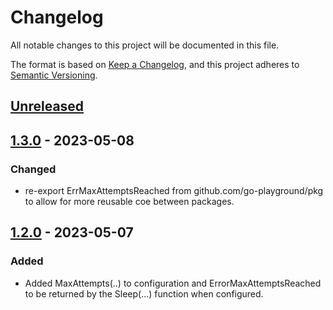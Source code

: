 # Changelog
All notable changes to this project will be documented in this file.

The format is based on [Keep a Changelog](https://keepachangelog.com/en/1.0.0/),
and this project adheres to [Semantic Versioning](https://semver.org/spec/v2.0.0.html).

## [Unreleased]

## [1.3.0] - 2023-05-08
### Changed
- re-export ErrMaxAttemptsReached from github.com/go-playground/pkg to allow for more reusable coe between packages.

## [1.2.0] - 2023-05-07
### Added
- Added MaxAttempts(..) to configuration and ErrorMaxAttemptsReached to be returned by the Sleep(...) function when configured. 

[Unreleased]: https://github.com/go-playground/backoff-sys/compare/v1.3.0...HEAD
[1.3.0]: https://github.com/go-playground/backoff-sys/compare/v1.3.0...v1.2.0
[1.2.0]: https://github.com/go-playground/backoff-sys/commit/v1.2.0